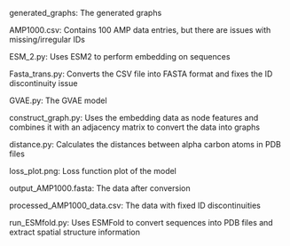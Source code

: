 generated_graphs: The generated graphs

AMP1000.csv: Contains 100 AMP data entries, but there are issues with missing/irregular IDs

ESM_2.py: Uses ESM2 to perform embedding on sequences

Fasta_trans.py: Converts the CSV file into FASTA format and fixes the ID discontinuity issue

GVAE.py: The GVAE model

construct_graph.py: Uses the embedding data as node features and combines it with an adjacency matrix to convert the data into graphs

distance.py: Calculates the distances between alpha carbon atoms in PDB files

loss_plot.png: Loss function plot of the model

output_AMP1000.fasta: The data after conversion

processed_AMP1000_data.csv: The data with fixed ID discontinuities

run_ESMfold.py: Uses ESMFold to convert sequences into PDB files and extract spatial structure information
